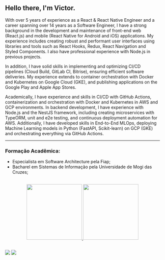 ## Hello there, I'm Victor.

With over 5 years of experience as a React & React Native Engineer and a career spanning over 14 years as a Software Engineer, I have a strong background in the development and maintenance of front-end web (React.js) and mobile (React Native for Android and iOS) applications. My experience includes creating robust and performant user interfaces using libraries and tools such as React Hooks, Redux, React Navigation and Styled Components. I also have professional experience with Node.js in previous projects.

In addition, I have solid skills in implementing and optimizing CI/CD pipelines (Cloud Build, GitLab CI, Bitrise), ensuring efficient software deliveries. My experience extends to container orchestration with Docker and Kubernetes on Google Cloud (GKE), and publishing applications on the Google Play and Apple App Stores.

Academically, I have experience and skills in CI/CD with GitHub Actions, containerization and orchestration with Docker and Kubernetes in AWS and GCP environments. In backend development, I have experience with Node.js and the NestJS framework, including creating microservices with TypeORM, unit and e2e testing, and continuous deployment automation for AWS. Additionally, I have developed skills in End-to-End MLOps, deploying Machine Learning models in Python (FastAPI, Scikit-learn) on GCP (GKE) and orchestrating everything via GitHub Actions.

--------------------------------

### Formação Acadêmica:

- Especialista em Software Architecture pela Fiap;
- Bacharel em Sistemas de Informação pela Universidade de Mogi das Cruzes;

<br/>

<div align="center">
  <a href="https://github.com/victorts1991">
  <img height="180em" src="https://github-readme-stats.vercel.app/api?username=victorts1991&show_icons=true&theme=dracula&include_all_commits=true&count_private=true"/>
  <img height="180em" src="https://github-readme-stats.vercel.app/api/top-langs/?username=victorts1991&layout=compact&langs_count=7&theme=dracula"/>
</div>
  
   ##
  
<div> 
  <a href = "mailto:victorts1991@gmail.com"><img src="https://img.shields.io/badge/-Gmail-%23333?style=for-the-badge&logo=gmail&logoColor=white" target="_blank"></a>
  <a href="https://www.linkedin.com/in/victor-toupitzen-specian" target="_blank"><img src="https://img.shields.io/badge/-LinkedIn-%230077B5?style=for-the-badge&logo=linkedin&logoColor=white" target="_blank"></a>  
</div>
